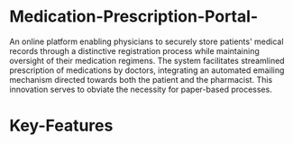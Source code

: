 # Medication-Prescription-Portal-
An online platform enabling physicians to securely store patients' medical records through a distinctive registration process while maintaining oversight of their medication regimens. The system facilitates streamlined prescription of medications by doctors, integrating an automated emailing mechanism directed towards both the patient and the pharmacist. This innovation serves to obviate the necessity for paper-based processes.

# Key-Features

